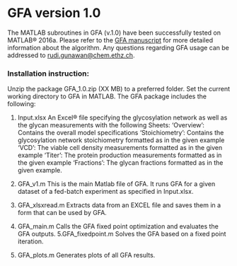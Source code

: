 # GFA version 1.0

The MATLAB subroutines in GFA (v.1.0) have been successfully tested on MATLAB® 2016a. Please refer to the [GFA manuscript](http://www.sciencedirect.com/science/article/pii/S1096717617300964) for more detailed information about the algorithm. 
Any questions regarding GFA usage can be addressed to rudi.gunawan@chem.ethz.ch.

### Installation instruction:
Unzip the package GFA_1.0.zip (XX MB) to a preferred folder.
Set the current working directory to GFA in MATLAB.
The GFA package includes the following:

1. Input.xlsx
An Excel® file specifying the glycosylation network as well as the glycan measurements with the following Sheets:
‘Overview’: 	 Contains the overall model specifications
‘Stoichiometry’: Contains the glycosylation network stoichiometry formatted as in the given example
‘VCD’:		 The viable cell density measurements formatted as in the given example
‘Titer’:		 The protein production measurements formatted as in the given example
‘Fractions’:	 The glycan fractions formatted as in the given example.

2. GFA_v1.m
This is the main Matlab file of GFA. It runs GFA for a given dataset of a fed-batch experiment as specified in Input.xlsx. 

3. GFA_xlsxread.m
Extracts data from an EXCEL file and saves them in a form that can be used by GFA.

4. GFA_main.m
Calls the GFA fixed point optimization and evaluates the GFA outputs.
5.GFA_fixedpoint.m
Solves the GFA based on a fixed point iteration.

6. GFA_plots.m
Generates plots of all GFA results.
